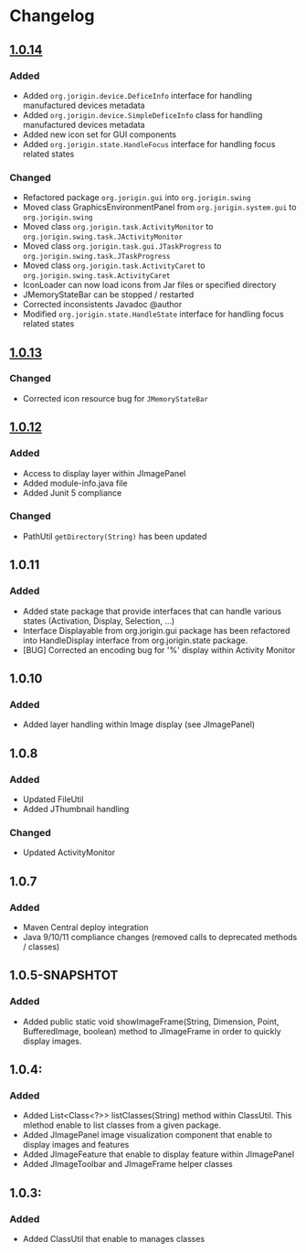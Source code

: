 # Changelog

## [1.0.14](https://github.com/jorigin/jcommon/releases/tag/release-1.0.14)
### Added
 - Added `org.jorigin.device.DeficeInfo` interface for handling manufactured devices metadata
 - Added `org.jorigin.device.SimpleDeficeInfo` class for handling manufactured devices metadata
 - Added new icon set for GUI components
 - Added `org.jorigin.state.HandleFocus` interface for handling focus related states

### Changed
 - Refactored package `org.jorigin.gui` into `org.jorigin.swing`
 - Moved class GraphicsEnvironmentPanel from `org.jorigin.system.gui` to `org.jorigin.swing`
 - Moved class `org.jorigin.task.ActivityMonitor` to `org.jorigin.swing.task.JActivityMonitor`
 - Moved class `org.jorigin.task.gui.JTaskProgress` to `org.jorigin.swing.task.JTaskProgress`
 - Moved class `org.jorigin.task.ActivityCaret` to `org.jorigin.swing.task.ActivityCaret`
 - IconLoader can now load icons from Jar files or specified directory
 - JMemoryStateBar can be stopped / restarted
 - Corrected inconsistents Javadoc @author
 - Modified `org.jorigin.state.HandleState` interface for handling focus related states

## [1.0.13](https://github.com/jorigin/jcommon/releases/tag/release-1.0.13)
### Changed
 - Corrected icon resource bug for `JMemoryStateBar`

## [1.0.12](https://github.com/jorigin/jcommon/releases/tag/release-1.0.12)
### Added
  + Access to display layer within JImagePanel
  + Added module-info.java file
  + Added Junit 5 compliance
  
### Changed
  + PathUtil `getDirectory(String)` has been updated

## 1.0.11
### Added
  + Added state package that provide interfaces that can handle various states (Activation, Display, Selection, ...)
  + Interface Displayable from org.jorigin.gui package has been refactored into HandleDisplay interface from org.jorigin.state package.
  + [BUG] Corrected an encoding bug for '%' display within Activity Monitor 

## 1.0.10
### Added
  + Added layer handling within Image display (see JImagePanel)

## 1.0.8
### Added
  + Updated FileUtil
  + Added JThumbnail handling

### Changed
  + Updated ActivityMonitor

## 1.0.7
### Added
  + Maven Central deploy integration
  + Java 9/10/11 compliance changes (removed calls to deprecated methods / classes)

## 1.0.5-SNAPSHTOT
### Added
  + Added public static void showImageFrame(String, Dimension, Point, BufferedImage, boolean) method to JImageFrame in order
    to quickly display images.

## 1.0.4:
### Added
  + Added List<Class<?>> listClasses(String) method within ClassUtil.
    This mlethod enable to list classes from a given package.
  + Added JImagePanel image visualization component that enable to display images and features
  + Added JImageFeature that enable to display feature within JImagePanel
  + Added JImageToolbar and JImageFrame helper classes

## 1.0.3:
### Added
  + Added ClassUtil that enable to manages classes